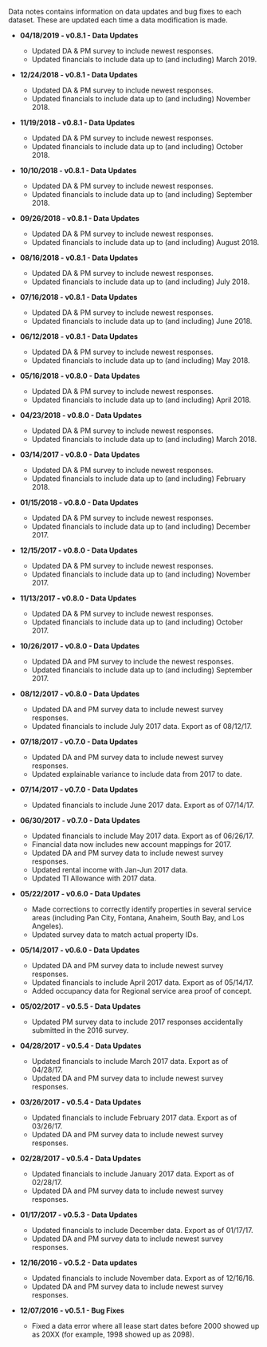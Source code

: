 Data notes contains information on data updates and bug fixes to each dataset. These are updated each time a data modification is made.
* **04/18/2019 - v0.8.1 - Data Updates**
  * Updated DA & PM survey to include newest responses.
  * Updated financials to include data up to (and including) March 2019.

* **12/24/2018 - v0.8.1 - Data Updates**
  * Updated DA & PM survey to include newest responses.
  * Updated financials to include data up to (and including) November 2018.


* **11/19/2018 - v0.8.1 - Data Updates**
  * Updated DA & PM survey to include newest responses.
  * Updated financials to include data up to (and including) October 2018.

* **10/10/2018 - v0.8.1 - Data Updates**
  * Updated DA & PM survey to include newest responses.
  * Updated financials to include data up to (and including) September 2018.

* **09/26/2018 - v0.8.1 - Data Updates**
  * Updated DA & PM survey to include newest responses.
  * Updated financials to include data up to (and including) August 2018.

* **08/16/2018 - v0.8.1 - Data Updates**
  * Updated DA & PM survey to include newest responses.
  * Updated financials to include data up to (and including) July 2018.

* **07/16/2018 - v0.8.1 - Data Updates**
  * Updated DA & PM survey to include newest responses.
  * Updated financials to include data up to (and including) June 2018.

* **06/12/2018 - v0.8.1 - Data Updates**
  * Updated DA & PM survey to include newest responses.
  * Updated financials to include data up to (and including) May 2018.

* **05/16/2018 - v0.8.0 - Data Updates**
  * Updated DA & PM survey to include newest responses.
  * Updated financials to include data up to (and including) April 2018.

* **04/23/2018 - v0.8.0 - Data Updates**
  * Updated DA & PM survey to include newest responses.
  * Updated financials to include data up to (and including) March 2018.

* **03/14/2017 - v0.8.0 - Data Updates**
  * Updated DA & PM survey to include newest responses.
  * Updated financials to include data up to (and including) February 2018.

* **01/15/2018 - v0.8.0 - Data Updates**
  * Updated DA & PM survey to include newest responses.
  * Updated financials to include data up to (and including) December 2017.

* **12/15/2017 - v0.8.0 - Data Updates**
  * Updated DA & PM survey to include newest responses.
  * Updated financials to include data up to (and including) November 2017.

* **11/13/2017 - v0.8.0 - Data Updates**
  * Updated DA & PM survey to include newest responses.
  * Updated financials to include data up to (and including) October 2017.

* **10/26/2017 - v0.8.0 - Data Updates**
  * Updated DA and PM survey to include the newest responses.
  * Updated financials to include data up to (and including) September 2017.

* **08/12/2017 - v0.8.0 - Data Updates**
  * Updated DA and PM survey data to include newest survey responses.
  * Updated financials to include July 2017 data. Export as of 08/12/17.

* **07/18/2017 - v0.7.0 - Data Updates**
  * Updated DA and PM survey data to include newest survey responses.
  * Updated explainable variance to include data from 2017 to date.

* **07/14/2017 - v0.7.0 - Data Updates**
  * Updated financials to include June 2017 data. Export as of 07/14/17.

* **06/30/2017 - v0.7.0 - Data Updates**
  * Updated financials to include May 2017 data. Export as of 06/26/17.
  * Financial data now includes new account mappings for 2017.
  * Updated DA and PM survey data to include newest survey responses.
  * Updated rental income with Jan-Jun 2017 data.
  * Updated TI Allowance with 2017 data.

* **05/22/2017 - v0.6.0 - Data Updates**
  * Made corrections to correctly identify properties in several service areas (including Pan City, Fontana, Anaheim, South Bay, and Los Angeles).
  * Updated survey data to match actual property IDs.

* **05/14/2017 - v0.6.0 - Data Updates**
  * Updated DA and PM survey data to include newest survey responses.
  * Updated financials to include April 2017 data. Export as of 05/14/17.
  * Added occupancy data for Regional service area proof of concept.

* **05/02/2017 - v0.5.5 - Data Updates**
  * Updated PM survey data to include 2017 responses accidentally submitted in the 2016 survey.

* **04/28/2017 - v0.5.4 - Data Updates**
  * Updated financials to include March 2017 data. Export as of 04/28/17.
  * Updated DA and PM survey data to include newest survey responses.

* **03/26/2017 - v0.5.4 - Data Updates**
  * Updated financials to include February 2017 data. Export as of 03/26/17.
  * Updated DA and PM survey data to include newest survey responses.
  
* **02/28/2017 - v0.5.4 - Data Updates**
  * Updated financials to include January 2017 data. Export as of 02/28/17.
  * Updated DA and PM survey data to include newest survey responses.

* **01/17/2017 - v0.5.3 - Data Updates**
  * Updated financials to include December data. Export as of 01/17/17.
  * Updated DA and PM survey data to include newest survey responses.

* **12/16/2016 - v0.5.2 - Data updates**
  * Updated financials to include November data. Export as of 12/16/16.
  * Updated DA and PM survey data to include newest survey responses.

* **12/07/2016 - v0.5.1 - Bug Fixes**
  * Fixed a data error where all lease start dates before 2000 showed up as 20XX (for example, 1998 showed up as 2098).
